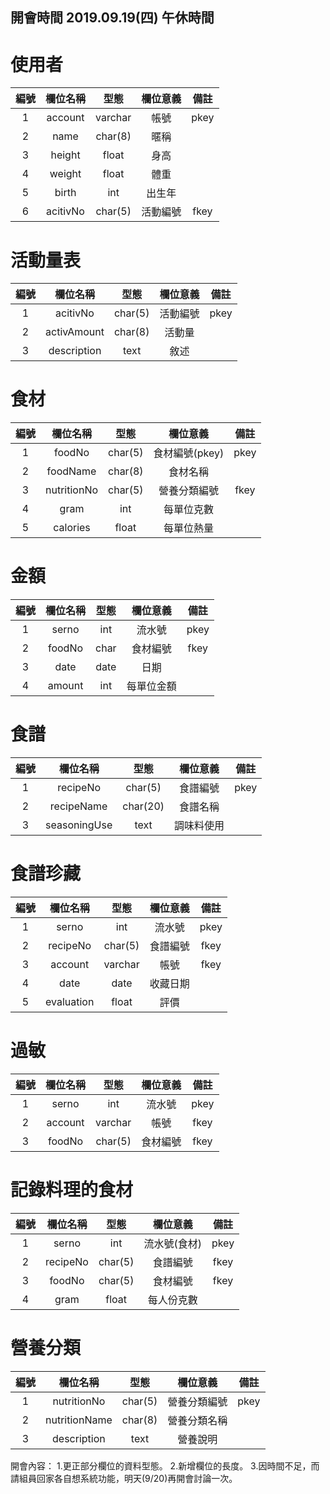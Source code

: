 開會時間 2019.09.19(四) 午休時間
-------------------------------

使用者
=========================
|     編號    |     欄位名稱     |     型態     |     欄位意義     |     備註     |
|:-----------:|:---------------:|:------------:|:---------------:|:------------:|
|      1      |     account     |    varchar   |       帳號      |      pkey     |
|      2      |     name        |    char(8)   |       暱稱      |               |
|      3      |     height      |    float     |       身高      |               |
|      4      |     weight      |    float     |       體重      |               |
|      5      |     birth       |     int      |       出生年    |               |
|      6      |     acitivNo    |    char(5)   |       活動編號  |      fkey     |


活動量表
=========================
|     編號    |     欄位名稱     |     型態     |     欄位意義     |     備註     |
|:-----------:|:---------------:|:------------:|:---------------:|:------------:|
|      1      |     acitivNo      |     char(5)     |    活動編號    |      pkey     |
|      2      |    activAmount    |     char(8)     |    活動量    |               |
|      3      |    description    |      text       |      敘述      |               |


食材
=========================
|     編號    |     欄位名稱     |     型態     |     欄位意義     |     備註     |
|:-----------:|:---------------:|:------------:|:---------------:|:------------:|
|      1      |     foodNo      |     char(5)     |  食材編號(pkey)  |      pkey     |
|      2      |     foodName    |     char(8)     |     食材名稱     |               |
|      3      |     nutritionNo |     char(5)     |   營養分類編號   |      fkey      |
|      4      |     gram        |     int         |    每單位克數    |               |
|      5      |     calories    |     float       |    每單位熱量    |               |


金額
=========================
|     編號    |     欄位名稱     |     型態     |     欄位意義     |     備註     |
|:-----------:|:---------------:|:------------:|:---------------:|:------------:|
|      1      |     serno       |     int      |      流水號      |      pkey     |
|      2      |     foodNo      |     char     |    食材編號      |      fkey     |
|      3      |     date        |     date     |       日期       |               |
|      4      |     amount      |     int      |    每單位金額    |               |


食譜
=========================
|     編號    |     欄位名稱     |     型態     |     欄位意義     |     備註     |
|:-----------:|:---------------:|:------------:|:---------------:|:------------:|
|      1      |    recipeNo     |      char(5)     |     食譜編號     |     pkey    |
|      2      |    recipeName   |      char(20)    |     食譜名稱     |             |
|      3      |  seasoningUse   |        text      |    調味料使用    |             |


食譜珍藏
=========================
|     編號    |     欄位名稱     |     型態     |     欄位意義     |     備註     |
|:-----------:|:---------------:|:------------:|:---------------:|:------------:|
|      1      |     serno       |       int       |      流水號      |     pkey    |
|      2      |     recipeNo    |    char(5)      |     食譜編號     |     fkey    |
|      3      |     account     |      varchar    |       帳號      |     fkey    |
|      4      |     date        |      date       |      收藏日期    |             |
|      5      |     evaluation  |      float      |       評價      |             |


過敏
=========================
|     編號    |     欄位名稱     |     型態     |     欄位意義     |     備註     |
|:-----------:|:---------------:|:------------:|:---------------:|:------------:|
|      1      |      serno      |       int       |      流水號     |     pkey    |
|      2      |      account    |     varchar     |      帳號       |     fkey     |
|      3      |      foodNo     |     char(5)     |    食材編號     |     fkey     |


記錄料理的食材
=========================
|     編號    |     欄位名稱     |     型態     |     欄位意義     |     備註     |
|:-----------:|:---------------:|:------------:|:---------------:|:------------:|
|      1      |      serno      |       int       |   流水號(食材)   |     pkey    |
|      2      |      recipeNo   |     char(5)     |     食譜編號     |     fkey    |
|      3      |      foodNo     |     char(5)     |     食材編號     |     fkey    |
|      4      |      gram       |      float      |    每人份克數    |             |


營養分類
=========================
|     編號    |     欄位名稱     |     型態     |     欄位意義     |     備註     |
|:-----------:|:---------------:|:------------:|:---------------:|:------------:|
|      1      |   nutritionNo   |    char(5)   |    營養分類編號   |      pkey     |
|      2      |   nutritionName |    char(8)   |    營養分類名稱   |               |
|      3      |   description   |     text     |      營養說明     |               |



開會內容：
1.更正部分欄位的資料型態。
2.新增欄位的長度。
3.因時間不足，而請組員回家各自想系統功能，明天(9/20)再開會討論一次。

